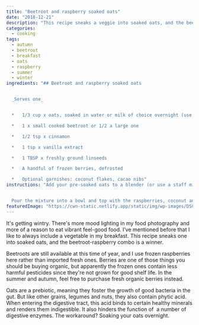 ```yaml
---
title: "Beetroot and raspberry soaked oats"
date: "2018-12-21"
description: "This recipe sneaks a veggie into soaked oats, and the beetroot-raspberry combo is a winner."
categories: 
  - cooking
tags: 
  - autumn
  - beetroot
  - breakfast
  - oats
  - raspberry
  - summer
  - winter
ingredients: "## Beetroot and raspberry soaked oats


  _Serves one_


  *   1/3 cup x oats, soaked in water or milk of choice overnight (use just enough liquid to cover the oats in a bowl)

  *   1 x small cooked beetroot or 1/2 a large one

  *   1/2 tsp x cinnamon

  *   1 tsp x vanilla extract

  *   1 TBSP x freshly ground linseeds

  *   A handful of frozen berries, defrosted

  *   Optional garnishes: coconut flakes, cacao nibs"
instructions: "Add your pre-soaked oats to a blender (or use a staff mixer) with the beetroot, cinnamon, vanilla and ground linseeds. Blend until smooth.


  Pour the mixture into a bowl and top with the raspberries, coconut and cacao nibs before serving."
featuredImage: "https://cwn-static.netlify.app/static/img/wp-images/DSC_0257-3.jpg"
---
```


It's getting wintry. There's more mood lighting in my food photography and more of a reason to eat vibrant feel-good food. I’ve mentioned before that I like to always include a vegetable in my breakfast. This recipe sneaks one into soaked oats, and the beetroot-raspberry combo is a winner.

Beetroots are still available at this time of year, and I use frozen raspberries here rather than imported fresh ones. Berries are one of those things you should be buying organic, but apparently the frozen ones contain less harmful pesticides since they're not grown for good shelf life. In the summer and autumn, feel free to purchase fresh organic berries instead.

Oats are a prebiotic, meaning they foster the growth of good bacteria in the gut. But like other grains, legumes and nuts, they also contain phytic acid. When entering the digestive tract, this acid binds to certain healthy minerals and renders them indigestible. It also hinders the function of  a number of digestive enzymes. The workaround? Soaking your oats overnight.
